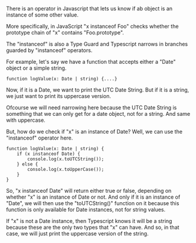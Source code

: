 There is an operator in Javascript that lets us know if ab object is an instance of some other value. 

More specifically, in JavaScript "x instanceof Foo" checks whether the prototype chain of "x" contains "Foo.prototype".

The "instanceof" is also a Type Guard and Typescript narrows in branches guarded by "instanceof" operators.

For example, let's say we have a function that accepts either a "Date" object or a simple string.

    function logValue(x: Date | string) {....}
  
Now, if it is a Date, we want to print the UTC Date String. But if it is a string, we just want to print its uppercase version.

Ofcourse we will need narrowing here because the UTC Date String is something that we can only get for a date object, not for a string. And same with uppercase.

But, how do we check if "x" is an instance of Date? Well, we can use the "instanceof" operator here.

    function logValue(x: Date | string) {
        if (x instanceof Date) {
            console.log(x.toUTCString());
        } else {
            console.log(x.toUpperCase());
        }
    }

So, "x instanceof Date" will return either true or false, depending on whether "x" is an instance of Date or not. And only if it is an instance of "Date", we will then use the "toUTCString()" function on it because this function is only available for Date instances, not for string values.

If "x" is not a Date instance, then Typescript knows it will be a string because these are the only two types that "x" can have. And so, in that case, we will just print the uppercase version of the string.